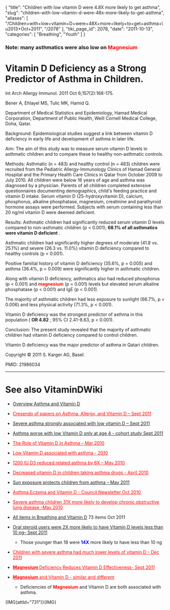 {
  "title": "Children with low vitamin D were 4.8X more likely to get asthma",
  "slug": "children-with-low-vitamin-d-were-48x-more-likely-to-get-asthma",
  "aliases": [
    "/Children+with+low+vitamin+D+were+48X+more+likely+to+get+asthma+\u2013+Oct+2011",
    "/2078"
  ],
  "tiki_page_id": 2078,
  "date": "2011-10-13",
  "categories": [
    "Breathing",
    "Youth"
  ]
}


### Note: many asthmatics were also low on <span style="color:#F00;">Magnesium</span>

# Vitamin D Deficiency as a Strong Predictor of Asthma in Children.

Int Arch Allergy Immunol. 2011 Oct 6;157(2):168-175. 

Bener A, Ehlayel MS, Tulic MK, Hamid Q.

Department of Medical Statistics and Epidemiology, Hamad Medical Corporation, Department of Public Health, Weill Cornell Medical College, Doha, Qatar.

Background: Epidemiological studies suggest a link between vitamin D deficiency in early life and development of asthma in later life. 

Aim: The aim of this study was to measure serum vitamin D levels in asthmatic children and to compare these to healthy non-asthmatic controls. 

Methods: Asthmatic (n = 483) and healthy control (n = 483) children were recruited from the Pediatric Allergy-Immunology Clinics of Hamad General Hospital and the Primary Health Care Clinics in Qatar from October 2009 to July 2010. All children were below 16 years of age and asthma was diagnosed by a physician. Parents of all children completed extensive questionnaires documenting demographics, child's feeding practice and vitamin D intake. Serum vitamin D (25-hydroxyvitamin D), calcium, phosphorus, alkaline phosphatase, magnesium, creatinine and parathyroid hormone assays were performed. Subjects with serum containing less than 20 ng/ml vitamin D were deemed deficient. 

Results: Asthmatic children had significantly reduced serum vitamin D levels compared to non-asthmatic children (p < 0.001);  **68.1% of all asthmatics were vitamin D deficient** . 

Asthmatic children had significantly higher degrees of moderate (41.8 vs. 25.1%) and severe (26.3 vs. 11.0%) vitamin D deficiency compared to healthy controls (p < 0.001). 

Positive familial history of vitamin D deficiency (35.6%, p = 0.005) and asthma (36.4%, p = 0.009) were significantly higher in asthmatic children. 

Along with vitamin D deficiency, asthmatics also had reduced phosphorus (p < 0.001) and  **<span style="color:#F00;">magnesium</span>**  (p = 0.001) levels but elevated serum alkaline phosphatase (p < 0.001) and IgE (p < 0.001). 

The majority of asthmatic children had less exposure to sunlight (66.7%, p = 0.006) and less physical activity (71.3%, p < 0.001). 

Vitamin D deficiency was the strongest predictor of asthma in this population ( **OR 4.82** ; 95% CI 2.41-8.63, p < 0.001). 

Conclusion: The present study revealed that the majority of asthmatic children had vitamin D deficiency compared to control children. 

Vitamin D deficiency was the major predictor of asthma in Qatari children.

Copyright © 2011 S. Karger AG, Basel.

PMID: 21986034

- - - - - - - - - - 

# See also VitaminDWiki

* [Overview Asthma and Vitamin D](/posts/overview-asthma-and-vitamin-d)

* <a href="/posts/cresendo-of-papers-on-asthma-allergy-and-vitamin-d" style="color: red; text-decoration: underline;" title="This link has an unknown page_id: 2032">Cresendo of papers on Asthma, Allergy, and Vitamin D – Sept 2011</a>

* [Severe asthma strongly associated with low vitamin D – Sept 2011](/posts/severe-asthma-strongly-associated-with-low-vitamin-d)

* [Asthma worse with low Vitamin D only at age 4 - cohort study Sept 2011](/posts/asthma-worse-with-low-vitamin-d-only-at-age-4-cohort-study)

* <a href="/posts/the-role-of-vitamin-d-in-asthma" style="color: red; text-decoration: underline;" title="This link has an unknown page_id: 823">The Role of Vitamin D in Asthma – Mar 2010</a>

* <a href="/posts/low-vitamin-d-associated-with-asthma-2010" style="color: red; text-decoration: underline;" title="This link has an unknown page_id: 135">Low Vitamin D associated with asthma - 2010</a>

* <a href="/posts/1200-iu-d3-reduced-related-asthma-by-6x" style="color: red; text-decoration: underline;" title="This link has an unknown page_id: 331">1200 IU D3 reduced related asthma by 6X – May 2010</a>

* <a href="/posts/decreased-vitamin-d-in-children-taking-asthma-drugs" style="color: red; text-decoration: underline;" title="This link has an unknown page_id: 134">Decreased vitamin D in children taking asthma drugs - April 2010</a>

* [Sun exposure protects children from asthma – May 2011](/posts/sun-exposure-protects-children-from-asthma)

* <a href="/posts/asthma-eczema-and-vitamin-d-council-newsletter" style="color: red; text-decoration: underline;" title="This link has an unknown page_id: 1093">Asthma Eczema and Vitamin D - Council Newsletter Oct 2010</a>

* <a href="/posts/severe-asthma-children-31x-more-likely-to-develop-chronic-obstructive-lung-disease" style="color: red; text-decoration: underline;" title="This link has an unknown page_id: 264">Severe asthma children 31X more likely to develop chronic obstructive lung disease -May 2010</a>

* [All items in Breathing and Vitamin D](https://www.VitaminDWiki.com/tiki-browse_categories.php?parentId=7&sort_mode=created_desc) 73 items Oct 2011

* [Oral steroid users were 2X more likely to have Vitamin D levels less than 10 ng– Sept 2011](/posts/oral-steroid-users-were-2x-more-likely-to-have-vitamin-d-levels-less-than-10-ng)

   * Those younger than 18 were  **<span style="color:#00F;">14X</span>**  more likely to have less than 10 ng

* <a href="/posts/children-with-severe-asthma-had-much-lower-levels-of-vitamin-d" style="color: red; text-decoration: underline;" title="This link has an unknown page_id: 2386">Children with severe asthma had much lower levels of vitamin D – Dec 2011</a>

* <a href="/posts/span-stylecolorf00magnesium-span-deficiency-reduces-vitamin-d-effectiveness" style="color: red; text-decoration: underline;" title="This link has an unknown page_id: 1977"> **<span style="color:#F00;">Magnesium </span>** Deficiency Reduces Vitamin D Effectiveness- Sept 2011</a>

* <a href="/posts/span-stylecolorf00magnesium-span-and-vitamin-d-similar-and-different" style="color: red; text-decoration: underline;" title="This link has an unknown page_id: 2005"> **<span style="color:#F00;">Magnesium </span>** and Vitamin D - similar and different</a>

   * Deficiencies of  **<span style="color:#F00;">Magnesium </span>** and Vitamin D are both associated with asthma.

{IMG(attId="731")}{IMG}